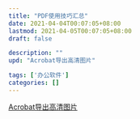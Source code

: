 ```yaml
---
title: "PDF使用技巧汇总"
date: 2021-04-04T00:07:05+08:00
lastmod: 2021-04-05T00:07:05+08:00
draft: false

description: ""
upd: "Acrobat导出高清图片"

tags: ['办公软件']
categories: []
---
```


[Acrobat导出高清图片](https://www.duote.com/tech/9/25042.html)